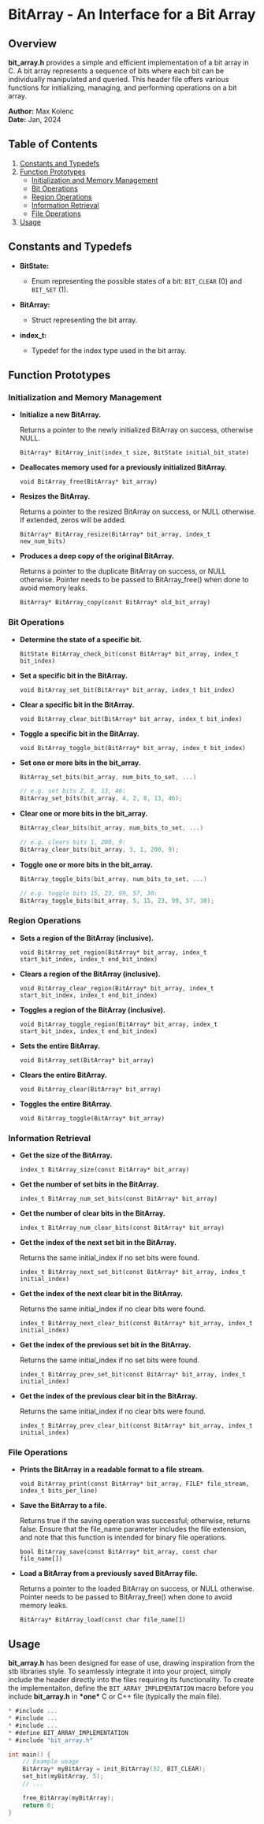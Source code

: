 # BitArray - An Interface for a Bit Array

## Overview

**bit_array.h** provides a simple and efficient implementation of a bit array in C. A bit array represents a sequence of bits where each bit can be individually manipulated and queried. This header file offers various functions for initializing, managing, and performing operations on a bit array.

**Author:** Max Kolenc  
**Date:** Jan, 2024

## Table of Contents

1. [Constants and Typedefs](#constants-and-typedefs)
2. [Function Prototypes](#function-prototypes)
   - [Initialization and Memory Management](#initialization-and-memory-management)
   - [Bit Operations](#bit-operations)
   - [Region Operations](#region-operations)
   - [Information Retrieval](#information-retrieval)
   - [File Operations](#file-operations)
3. [Usage](#usage)

## Constants and Typedefs

- **BitState:**
  - Enum representing the possible states of a bit: `BIT_CLEAR` (0) and `BIT_SET` (1).

- **BitArray:**
  - Struct representing the bit array.
  
- **index_t:**
  - Typedef for the index type used in the bit array.

## Function Prototypes

### Initialization and Memory Management

- **Initialize a new BitArray.**

    Returns a pointer to the newly initialized BitArray on success, otherwise NULL.

    `BitArray* BitArray_init(index_t size, BitState initial_bit_state)`

- **Deallocates memory used for a previously initialized BitArray.**

    `void BitArray_free(BitArray* bit_array)`

- **Resizes the BitArray.**

    Returns a pointer to the resized BitArray on success, or NULL otherwise. If extended, zeros will be added.

    `BitArray* BitArray_resize(BitArray* bit_array, index_t new_num_bits)`

- **Produces a deep copy of the original BitArray.**

    Returns a pointer to the duplicate BitArray on success, or NULL otherwise. Pointer needs to be passed to                  BitArray_free() when done to avoid memory leaks.

    `BitArray* BitArray_copy(const BitArray* old_bit_array)`

### Bit Operations

- **Determine the state of a specific bit.**

    `BitState BitArray_check_bit(const BitArray* bit_array, index_t bit_index)`

- **Set a specific bit in the BitArray.**

    `void BitArray_set_bit(BitArray* bit_array, index_t bit_index)`

- **Clear a specific bit in the BitArray.**

    `void BitArray_clear_bit(BitArray* bit_array, index_t bit_index)`
    
- **Toggle a specific bit in the BitArray.**

    `void BitArray_toggle_bit(BitArray* bit_array, index_t bit_index)`

- **Set one or more bits in the bit_array.**

    ```c
    BitArray_set_bits(bit_array, num_bits_to_set, ...)
    
    // e.g. set bits 2, 8, 13, 46:
    BitArray_set_bits(bit_array, 4, 2, 8, 13, 46);
    ```

- **Clear one or more bits in the bit_array.**
    ```c
    BitArray_clear_bits(bit_array, num_bits_to_set, ...)
    
    // e.g. clears bits 1, 200, 9:
    BitArray_clear_bits(bit_array, 3, 1, 200, 9);
    ```

- **Toggle one or more bits in the bit_array.**
    ```c
    BitArray_toggle_bits(bit_array, num_bits_to_set, ...)
    
    // e.g. toggle bits 15, 23, 99, 57, 30:
    BitArray_toggle_bits(bit_array, 5, 15, 23, 99, 57, 30);
    ```

### Region Operations

- **Sets a region of the BitArray (inclusive).**

    `void BitArray_set_region(BitArray* bit_array, index_t start_bit_index, index_t end_bit_index)`

- **Clears a region of the BitArray (inclusive).**

    `void BitArray_clear_region(BitArray* bit_array, index_t start_bit_index, index_t end_bit_index)`

- **Toggles a region of the BitArray (inclusive).**

    `void BitArray_toggle_region(BitArray* bit_array, index_t start_bit_index, index_t end_bit_index)`

- **Sets the entire BitArray.**

    `void BitArray_set(BitArray* bit_array)`

- **Clears the entire BitArray.**

    `void BitArray_clear(BitArray* bit_array)`

- **Toggles the entire BitArray.**

    `void BitArray_toggle(BitArray* bit_array)`

### Information Retrieval

- **Get the size of the BitArray.**

    `index_t BitArray_size(const BitArray* bit_array)`

- **Get the number of set bits in the BitArray.**

    `index_t BitArray_num_set_bits(const BitArray* bit_array)`

- **Get the number of clear bits in the BitArray.**

    `index_t BitArray_num_clear_bits(const BitArray* bit_array)`
    
- **Get the index of the next set bit in the BitArray.**

    Returns the same initial_index if no set bits were found.

    `index_t BitArray_next_set_bit(const BitArray* bit_array, index_t initial_index)`

- **Get the index of the next clear bit in the BitArray.**

    Returns the same initial_index if no clear bits were found.

    `index_t BitArray_next_clear_bit(const BitArray* bit_array, index_t initial_index)`

- **Get the index of the previous set bit in the BitArray.**

    Returns the same initial_index if no set bits were found.

    `index_t BitArray_prev_set_bit(const BitArray* bit_array, index_t initial_index)`

- **Get the index of the previous clear bit in the BitArray.**

    Returns the same initial_index if no clear bits were found.

    `index_t BitArray_prev_clear_bit(const BitArray* bit_array, index_t initial_index)`

### File Operations

- **Prints the BitArray in a readable format to a file stream.**

    `void BitArray_print(const BitArray* bit_array, FILE* file_stream, index_t bits_per_line)`

- **Save the BitArray to a file.**

    Returns true if the saving operation was successful; otherwise, returns false. Ensure that the file_name parameter        includes the file extension, and note that this function is intended for binary file operations.

    `bool BitArray_save(const BitArray* bit_array, const char file_name[])`

- **Load a BitArray from a previously saved BitArray file.**

    Returns a pointer to the loaded BitArray on success, or NULL otherwise. Pointer needs to be passed to                     BitArray_free() when done to avoid memory leaks.

    `BitArray* BitArray_load(const char file_name[])`

## Usage

**bit_array.h** has been designed for ease of use, drawing inspiration from the stb libraries style. To seamlessly integrate it into your project, simply include the header directly into the files requiring its functionality. To create the implementaiton, define the `BIT_ARRAY_IMPLEMENTATION` macro before you include **bit_array.h** in **\*one\*** C or C++ file
(typically the main file).

```c
* #include ...
* #include ...
* #include ...
* #define BIT_ARRAY_IMPLEMENTATION
* #include "bit_array.h"

int main() {
    // Example usage
    BitArray* myBitArray = init_BitArray(32, BIT_CLEAR);
    set_bit(myBitArray, 5);
    // ...

    free_BitArray(myBitArray);
    return 0;
}
